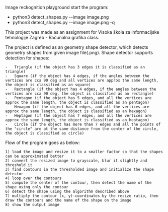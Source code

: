 Image reckognition playground
start the program: 
  - python3 detect_shapes.py --image image.png   
  - python3 detect_shapes.py --image image.png -q

This project was made as an assignment for Visoka škola za informacijske tehnologije Zagreb - Računalna grafika class.

The project is defined as an geometry shape detector, which detects geometry shapes from given image file(.png).
Shape detector supports detection for shapes:

    -   Triangle (if the object has 3 edges it is classified as an triangle)
    -   Square (if the object has 4 edges, if the angles between the vertices are cca 90 deg and all vertices are approx the same length, the object is classified as an square)
    -   Rectangle (if the object has 4 edges, if the angles between the vertices are cca 90 deg, the object is classified as an rectangle)
    -   Pentagon (if the object has 5 edges, and all the vertices are approx the same length, the object is classified as an pentagon)
    -   Hexagon (if the object has 6 edges, and all the vertices are approx the same length, the object is classified as an hexagon)
    -   Heptagon (if the object has 7 edges, and all the vertices are approx the same length, the object is classified as an heptagon)
    -   Circle (if the object has more than 7 edges and all the points of the "circle" are at the same distance from the center of the circle, the object is classified as circle)
    
    
Flow of the program goes as below:

    1) load the image and resize it to a smaller factor so that the shapes can be approximated better 
    2) convert the resized image to grayscale, blur it slightly and threshold it
    3) find contours in the thresholded image and initialize the shape detector
    4) loop over the contours
    5) compute the center of the contour, then detect the name of the shape using only the contour
    6) detect the shape using the algorithm described above
    7) multiply the contour (x, y)-coordinates by the resize ratio, then draw the contours and the name of the shape on the image
    8) show the output image
